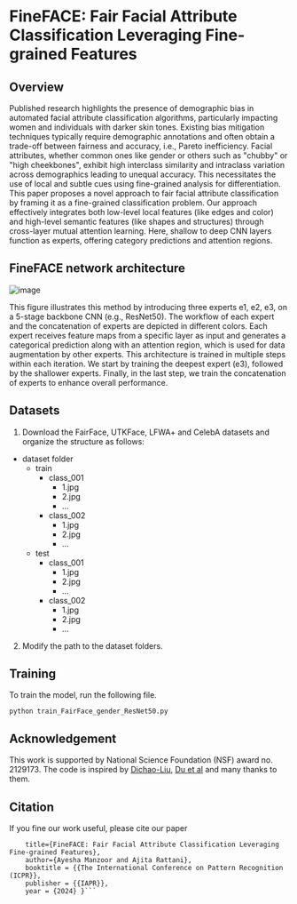 # FineFACE: Fair Facial Attribute Classification Leveraging Fine-grained Features

## Overview

Published research highlights the presence of demographic bias in automated facial attribute classification algorithms, particularly impacting women and individuals with darker skin tones. Existing bias mitigation techniques typically require demographic annotations and often obtain a trade-off between fairness and accuracy, i.e., Pareto inefficiency. Facial attributes, whether common ones like gender or others such as "chubby" or "high cheekbones", exhibit high interclass similarity and intraclass variation across demographics leading to unequal accuracy. This necessitates the use of local and subtle cues using fine-grained analysis for differentiation.  This paper proposes a novel approach to fair facial attribute classification by framing it as a fine-grained classification problem. Our approach effectively integrates both low-level local features (like edges and color) and high-level semantic features (like shapes and structures) through cross-layer mutual attention learning. Here, shallow to deep CNN layers function as experts, offering category predictions and attention regions.

## FineFACE network architecture
![image](https://github.com/user-attachments/assets/6b11d3d4-c876-411e-b89d-33bffe5a7545)

This figure illustrates this method by introducing three experts e1, e2, e3, on a 5-stage backbone CNN (e.g., ResNet50). The workflow of each expert and the concatenation of experts are depicted in different colors. Each expert receives feature maps from a specific layer as input and generates a categorical prediction along with an attention region, which is used for data augmentation by other experts. This architecture is trained in multiple steps within each iteration. We start by training the deepest expert (e3), followed by the shallower experts. Finally, in the last step, we train the concatenation of experts to enhance overall performance.

## Datasets

1. Download the FairFace, UTKFace, LFWA+ and CelebA datasets and organize the structure as follows:

- dataset folder
  - train
    - class_001
      - 1.jpg
      - 2.jpg
      - ...
    - class_002
      - 1.jpg
      - 2.jpg
      - ...
  - test
    - class_001
      - 1.jpg
      - 2.jpg
      - ...
    - class_002
      - 1.jpg
      - 2.jpg
      - ...
2. Modify the path to the dataset folders.

## Training

To train the model, run the following file.

```
python train_FairFace_gender_ResNet50.py

```

## Acknowledgement

This work is supported by National Science Foundation (NSF) award no. 2129173. The code is inspired by [Dichao-Liu](https://github.com/Dichao-Liu/CMAL), [Du et al](https://github.com/PRIS-CV/PMG-Progressive-Multi-Granularity-Training) and many thanks to them.

## Citation

If you fine our work useful, please cite our paper

```@inproceedings{fine-icpr, 
    title={FineFACE: Fair Facial Attribute Classification Leveraging Fine-grained Features},
    author={Ayesha Manzoor and Ajita Rattani},
    booktitle = {{The International Conference on Pattern Recognition (ICPR}},
    publisher = {{IAPR}},
    year = {2024} }```

   
   
